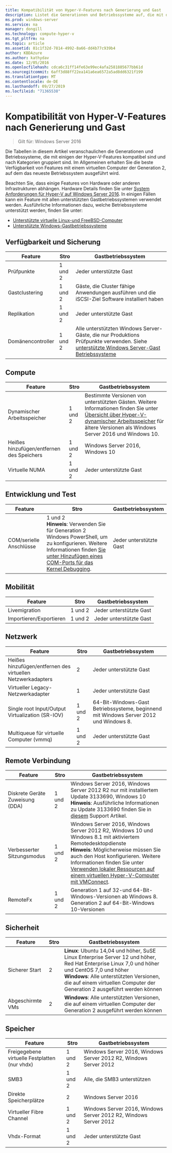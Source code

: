 ```yaml
---
title: Kompatibilität von Hyper-V-Features nach Generierung und Gast
description: Listet die Generationen und Betriebssysteme auf, die mit den wichtigsten Hyper-V-Features kompatibel sind.
ms.prod: windows-server
ms.service: na
manager: dongill
ms.technology: compute-hyper-v
ms.tgt_pltfrm: na
ms.topic: article
ms.assetid: 81c1f32d-7814-4992-8a66-dd4b77c939b4
author: KBDAzure
ms.author: kathydav
ms.date: 12/05/2016
ms.openlocfilehash: cdca6c31ff14fe63e99ec4afa2581885677bb61d
ms.sourcegitcommit: 6aff3d88ff22ea141a6ea6572a5ad8dd6321f199
ms.translationtype: MT
ms.contentlocale: de-DE
ms.lasthandoff: 09/27/2019
ms.locfileid: "71365538"
---
```

# <a name="hyper-v-feature-compatibility-by-generation-and-guest"></a>Kompatibilität von Hyper-V-Features nach Generierung und Gast

>Gilt für: Windows Server 2016
  
Die Tabellen in diesem Artikel veranschaulichen die Generationen und Betriebssysteme, die mit einigen der Hyper-V-Features kompatibel sind und nach Kategorien gruppiert sind. Im Allgemeinen erhalten Sie die beste Verfügbarkeit von Features mit einem virtuellen Computer der Generation 2, auf dem das neueste Betriebssystem ausgeführt wird.  
  
Beachten Sie, dass einige Features von Hardware oder anderen Infrastrukturen abhängen. Hardware Details finden Sie unter [System Anforderungen für Hyper-V auf Windows Server 2016](System-requirements-for-Hyper-V-on-Windows.md). In einigen Fällen kann ein Feature mit allen unterstützten Gastbetriebssystemen verwendet werden. Ausführliche Informationen dazu, welche Betriebssysteme unterstützt werden, finden Sie unter:  
  
* [Unterstützte virtuelle Linux-und FreeBSD-Computer](Supported-Linux-and-FreeBSD-virtual-machines-for-Hyper-V-on-Windows.md)  
* [Unterstützte Windows-Gastbetriebssysteme](Supported-Windows-guest-operating-systems-for-Hyper-V-on-Windows.md)  
  
## <a name="availability-and-backup"></a>Verfügbarkeit und Sicherung  
  
Feature  | Stro | Gastbetriebssystem  
------------- | ------------- | -----------  
Prüfpunkte | 1 und 2 | Jeder unterstützte Gast  
Gastclustering | 1 und 2 | Gäste, die Cluster fähige Anwendungen ausführen und die iSCSI-Ziel Software installiert haben  
Replikation | 1 und 2 | Jeder unterstützte Gast  
Domänencontroller | 1 und 2 | Alle unterstützten Windows Server-Gäste, die nur Produktions Prüfpunkte verwenden. Siehe [unterstützte Windows Server-Gast Betriebssysteme](https://docs.microsoft.com/windows-server/virtualization/hyper-v/supported-windows-guest-operating-systems-for-hyper-v-on-windows#supported-windows-server-guest-operating-systems)   
  
## <a name="compute"></a>Compute  
  
Feature  | Stro | Gastbetriebssystem  
------------- | ------------- | -----------  
Dynamischer Arbeitsspeicher | 1 und 2 | Bestimmte Versionen von unterstützten Gästen. Weitere Informationen finden Sie unter [Übersicht über Hyper-V-dynamischer Arbeitsspeicher](https://technet.microsoft.com/library/hh831766.aspx) für ältere Versionen als Windows Server 2016 und Windows 10.  
Heißes hinzufügen/entfernen des Speichers | 1 und 2 | Windows Server 2016, Windows 10  
Virtuelle NUMA | 1 und 2 | Jeder unterstützte Gast  
  
## <a name="development-and-test"></a>Entwicklung und Test  
Feature  | Stro | Gastbetriebssystem  
------------- | ------------- | -----------  
COM/serielle Anschlüsse | 1 und 2 <br>**Hinweis**: Verwenden Sie für Generation 2 Windows PowerShell, um zu konfigurieren. Weitere Informationen finden [Sie unter Hinzufügen eines COM-Ports für das Kernel Debugging](./plan/should-i-create-a-generation-1-or-2-virtual-machine-in-hyper-v.md#add-a-com-port-for-kernel-debugging). | Jeder unterstützte Gast  
  
## <a name="mobility"></a>Mobilität  
  
Feature  | Stro | Gastbetriebssystem  
------------- | ------------- | -----------  
Livemigration  | 1 und 2 |  Jeder unterstützte Gast  
Importieren/Exportieren | 1 und 2 |  Jeder unterstützte Gast  
  
## <a name="networking"></a>Netzwerk  
  
Feature  | Stro | Gastbetriebssystem  
------------- | ------------- | -----------  
Heißes hinzufügen/entfernen des virtuellen Netzwerkadapters | 2 | Jeder unterstützte Gast  
Virtueller Legacy-Netzwerkadapter | 1 | Jeder unterstützte Gast  
Single root Input/Output Virtualization (SR-IOV) | 1 und 2 | 64-Bit-Windows-Gast Betriebssysteme, beginnend mit Windows Server 2012 und Windows 8.  
Multiqueue für virtuelle Computer (vmmq) | 1 und 2  | Jeder unterstützte Gast  
  
## <a name="remote-connection-experience"></a>Remote Verbindung  
  
Feature  | Stro | Gastbetriebssystem  
------------- | ------------- | -----------  
Diskrete Geräte Zuweisung (DDA) | 1 und 2 | Windows Server 2016, Windows Server 2012 R2 nur mit installiertem Update 3133690, Windows 10 <br> **Hinweis**: Ausführliche Informationen zu Update 3133690 finden Sie in [diesem](https://support.microsoft.com/kb/3133690) Support Artikel.  
Verbesserter Sitzungsmodus | 1 und 2 | Windows Server 2016, Windows Server 2012 R2, Windows 10 und Windows 8.1 mit aktiviertem Remotedesktopdienste <br>**Hinweis**: Möglicherweise müssen Sie auch den Host konfigurieren. Weitere Informationen finden Sie unter [Verwenden lokaler Ressourcen auf einem virtuellen Hyper-V-Computer mit VMConnect](./learn-more/Use-local-resources-on-Hyper-V-virtual-machine-with-VMConnect.md).  
RemoteFx | 1 und 2 | Generation 1 auf 32-und 64-Bit-Windows-Versionen ab Windows 8. <br> Generation 2 auf 64-Bit-Windows 10-Versionen  
  
## <a name="security"></a>Sicherheit  
  
Feature  | Stro | Gastbetriebssystem  
------------- | ------------- | -----------  
Sicherer Start | 2 | **Linux**: Ubuntu 14,04 und höher, SuSE Linux Enterprise Server 12 und höher, Red Hat Enterprise Linux 7,0 und höher und CentOS 7,0 und höher<br>**Windows**: Alle unterstützten Versionen, die auf einem virtuellen Computer der Generation 2 ausgeführt werden können  
Abgeschirmte VMs | 2 | **Windows**: Alle unterstützten Versionen, die auf einem virtuellen Computer der Generation 2 ausgeführt werden können  
  
## <a name="storage"></a>Speicher  
  
Feature  | Stro | Gastbetriebssystem  
------------- | ------------- | -----------  
Freigegebene virtuelle Festplatten (nur vhdx) | 1 und 2  | Windows Server 2016, Windows Server 2012 R2, Windows Server 2012  
SMB3 | 1 und 2 | Alle, die SMB3 unterstützen  
Direkte Speicherplätze | 2 | Windows Server 2016  
Virtueller Fibre Channel | 1 und 2 | Windows Server 2016, Windows Server 2012 R2, Windows Server 2012  
Vhdx-Format | 1 und 2 | Jeder unterstützte Gast   
  
  
  
  
    


